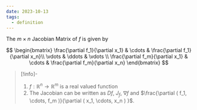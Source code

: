```yaml
---
date: 2023-10-13
tags:
  - definition
---
```

The $m \times n$ Jacobian Matrix of $f$ is given by

$$
\begin{bmatrix}
\frac{\partial f_1}{\partial x_1} & \cdots & \frac{\partial f_1}{\partial x_n}\\
\vdots & \ddots & \vdots \\
\frac{\partial f_m}{\partial x_1} & \cdots & \frac{\partial f_m}{\partial x_n}
\end{bmatrix}
$$
>[!info]-
> 1. $f: \mathbb{R}^n \rightarrow \mathbb{R}^m$ is a real valued function
> 2. The Jacobian can be written as $Df$, $J_f$, $\nabla f$ and $\frac{\partial ( f_1, \cdots, f_m )}{\partial ( x_1, \cdots, x_n ) }$.